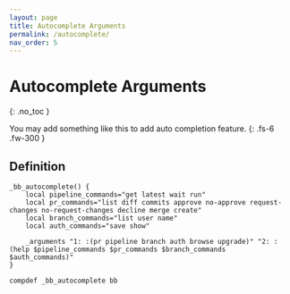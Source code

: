 ```yaml
---
layout: page
title: Autocomplete Arguments
permalink: /autocomplete/
nav_order: 5
---
```


# Autocomplete Arguments
{: .no_toc }

You may add something like this to add auto completion feature.
{: .fs-6 .fw-300 }

## Definition

```
_bb_autocomplete() {
    local pipeline_commands="get latest wait run"
    local pr_commands="list diff commits approve no-approve request-changes no-request-changes decline merge create"
    local branch_commands="list user name"
    local auth_commands="save show"

    _arguments "1: :(pr pipeline branch auth browse upgrade)" "2: :(help $pipeline_commands $pr_commands $branch_commands $auth_commands)"
}

compdef _bb_autocomplete bb
```
